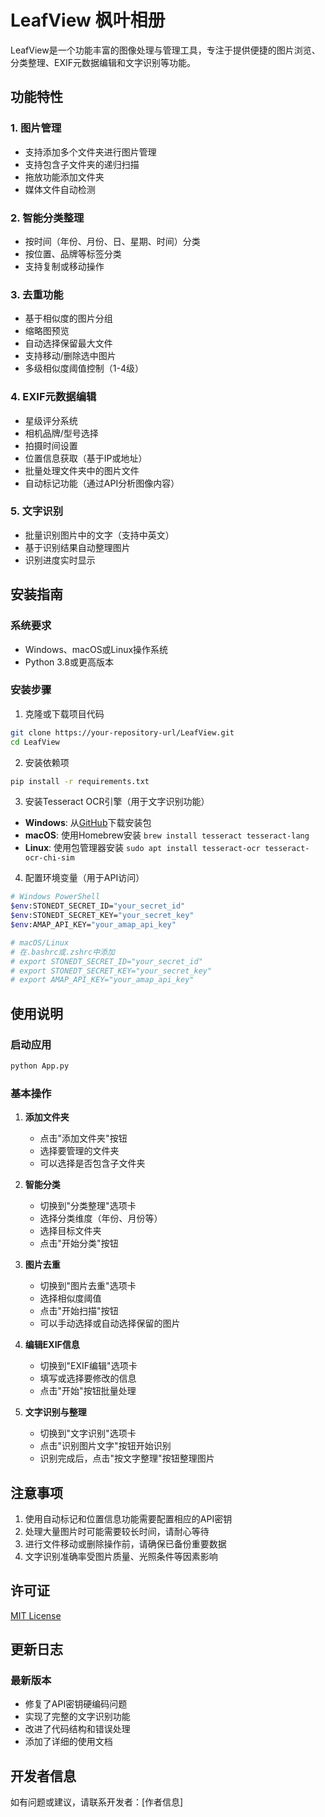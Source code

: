 # LeafView 枫叶相册

LeafView是一个功能丰富的图像处理与管理工具，专注于提供便捷的图片浏览、分类整理、EXIF元数据编辑和文字识别等功能。

## 功能特性

### 1. 图片管理
- 支持添加多个文件夹进行图片管理
- 支持包含子文件夹的递归扫描
- 拖放功能添加文件夹
- 媒体文件自动检测

### 2. 智能分类整理
- 按时间（年份、月份、日、星期、时间）分类
- 按位置、品牌等标签分类
- 支持复制或移动操作

### 3. 去重功能
- 基于相似度的图片分组
- 缩略图预览
- 自动选择保留最大文件
- 支持移动/删除选中图片
- 多级相似度阈值控制（1-4级）

### 4. EXIF元数据编辑
- 星级评分系统
- 相机品牌/型号选择
- 拍摄时间设置
- 位置信息获取（基于IP或地址）
- 批量处理文件夹中的图片文件
- 自动标记功能（通过API分析图像内容）

### 5. 文字识别
- 批量识别图片中的文字（支持中英文）
- 基于识别结果自动整理图片
- 识别进度实时显示

## 安装指南

### 系统要求
- Windows、macOS或Linux操作系统
- Python 3.8或更高版本

### 安装步骤

1. 克隆或下载项目代码

```bash
git clone https://your-repository-url/LeafView.git
cd LeafView
```

2. 安装依赖项

```bash
pip install -r requirements.txt
```

3. 安装Tesseract OCR引擎（用于文字识别功能）

- **Windows**: 从[GitHub](https://github.com/UB-Mannheim/tesseract/wiki)下载安装包
- **macOS**: 使用Homebrew安装 `brew install tesseract tesseract-lang`
- **Linux**: 使用包管理器安装 `sudo apt install tesseract-ocr tesseract-ocr-chi-sim`

4. 配置环境变量（用于API访问）

```bash
# Windows PowerShell
$env:STONEDT_SECRET_ID="your_secret_id"
$env:STONEDT_SECRET_KEY="your_secret_key"
$env:AMAP_API_KEY="your_amap_api_key"

# macOS/Linux
# 在.bashrc或.zshrc中添加
# export STONEDT_SECRET_ID="your_secret_id"
# export STONEDT_SECRET_KEY="your_secret_key"
# export AMAP_API_KEY="your_amap_api_key"
```

## 使用说明

### 启动应用

```bash
python App.py
```

### 基本操作

1. **添加文件夹**
   - 点击"添加文件夹"按钮
   - 选择要管理的文件夹
   - 可以选择是否包含子文件夹

2. **智能分类**
   - 切换到"分类整理"选项卡
   - 选择分类维度（年份、月份等）
   - 选择目标文件夹
   - 点击"开始分类"按钮

3. **图片去重**
   - 切换到"图片去重"选项卡
   - 选择相似度阈值
   - 点击"开始扫描"按钮
   - 可以手动选择或自动选择保留的图片

4. **编辑EXIF信息**
   - 切换到"EXIF编辑"选项卡
   - 填写或选择要修改的信息
   - 点击"开始"按钮批量处理

5. **文字识别与整理**
   - 切换到"文字识别"选项卡
   - 点击"识别图片文字"按钮开始识别
   - 识别完成后，点击"按文字整理"按钮整理图片

## 注意事项

1. 使用自动标记和位置信息功能需要配置相应的API密钥
2. 处理大量图片时可能需要较长时间，请耐心等待
3. 进行文件移动或删除操作前，请确保已备份重要数据
4. 文字识别准确率受图片质量、光照条件等因素影响

## 许可证

[MIT License](LICENSE)

## 更新日志

### 最新版本
- 修复了API密钥硬编码问题
- 实现了完整的文字识别功能
- 改进了代码结构和错误处理
- 添加了详细的使用文档

## 开发者信息

如有问题或建议，请联系开发者：[作者信息]